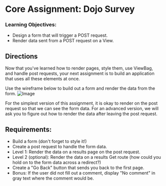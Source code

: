 # Core Assignment: Dojo Survey

### Learning Objectives:

- Design a form that will trigger a POST request.
- Render data sent from a POST request on a View.

## Directions
Now that you've learned how to render pages, style them, use ViewBag, and handle post requests, your next assignment is to build an application that uses all these elements at once.

Use the wireframe below to build out a form and render the data from the form.
![Image](image.png)

For the simplest version of this assignment, it is okay to render on the post request so that we can see the form data. For an advanced version, we will ask you to figure out how to render the data after leaving the post request.

## Requirements:
- Build a form (don't forget to style it!)
- Create a post request to handle the form data.
- Level 1: Render the data on a results page on the post request.
- Level 2 (optional): Render the data on a results Get route (how could you hold on to the form data across a redirect?)
- Create a "Go Back" button that sends you back to the first page.
- Bonus: If the user did not fill out a comment, display "No comment" in gray text where the comment would be.